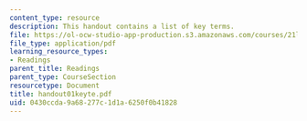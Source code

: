 ```yaml
---
content_type: resource
description: This handout contains a list of key terms.
file: https://ol-ocw-studio-app-production.s3.amazonaws.com/courses/21l-012-forms-of-western-narrative-spring-2004/0430ccda9a68277c1d1a6250f0b41828_handout01keyte.pdf
file_type: application/pdf
learning_resource_types:
- Readings
parent_title: Readings
parent_type: CourseSection
resourcetype: Document
title: handout01keyte.pdf
uid: 0430ccda-9a68-277c-1d1a-6250f0b41828
---
```

